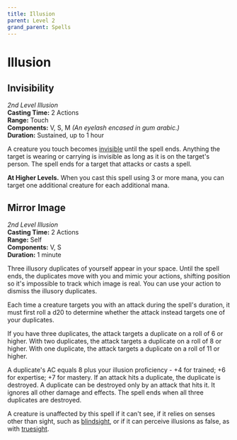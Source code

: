 ```yaml
---
title: Illusion
parent: Level 2
grand_parent: Spells
---
```


# Illusion

## Invisibility
*2nd Level Illusion*<br>
**Casting Time:** 2 Actions<br>
**Range:** Touch<br>
**Components:** V, S, M *(An eyelash encased in gum arabic.)*<br>
**Duration:** Sustained, up to 1 hour

A creature you touch becomes [invisible](https://stormchaserroleplaying.com/stormchaserRPG/Conditions/Invisible/) until the spell ends. Anything the target is wearing or carrying is invisible as long as it is on the target's person. The spell ends for a target that attacks or casts a spell.

**At Higher Levels.** When you cast this spell using 3 or more mana, you can target one additional creature for each additional mana.

## Mirror Image
*2nd Level Illusion*<br>
**Casting Time:** 2 Actions<br>
**Range:** Self<br>
**Components:** V, S<br>
**Duration:** 1 minute

Three illusory duplicates of yourself appear in your space. Until the spell ends, the duplicates move with you and mimic your actions, shifting position so it's impossible to track which image is real. You can use your action to dismiss the illusory duplicates.

Each time a creature targets you with an attack during the spell's duration, it must first roll a d20 to determine whether the attack instead targets one of your duplicates.

If you have three duplicates, the attack targets a duplicate on a roll of 6 or higher. With two duplicates, the attack targets a duplicate on a roll of 8 or higher. With one duplicate, the attack targets a duplicate on a roll of 11 or higher.

A duplicate's AC equals 8 plus your illusion proficiency - +4 for trained; +6 for expertise; +7 for mastery. If an attack hits a duplicate, the duplicate is destroyed. A duplicate can be destroyed only by an attack that hits it. It ignores all other damage and effects. The spell ends when all three duplicates are destroyed.

A creature is unaffected by this spell if it can't see, if it relies on senses other than sight, such as [blindsight](https://stormchaserroleplaying.com/stormchaserRPG/Exploration/Environment/VisionandLight/#blindsight), or if it can perceive illusions as false, as with [truesight](https://stormchaserroleplaying.com/stormchaserRPG/Exploration/Environment/VisionandLight/#truesight).
